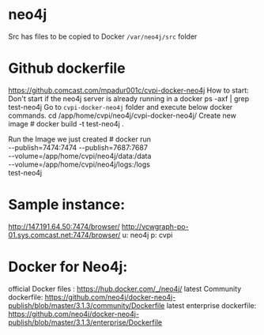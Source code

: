 # neo4j

Src has files to be copied to Docker `/var/neo4j/src` folder

# Github dockerfile
https://github.comcast.com/mpadur001c/cvpi-docker-neo4j
     How to start:
Don't start if the neo4j server is already running in a docker
ps -axf  |  grep test-neo4j
      Go to `cvpi-docker-neo4j` folder and execute below docker commands.
cd  /app/home/cvpi/neo4j/cvpi-docker-neo4j/
Create new image #
docker build -t test-neo4j  . 
     
Run the Image we just created #
docker run     \
        --publish=7474:7474 --publish=7687:7687  \
        --volume=/app/home/cvpi/neo4j/data:/data   \
        --volume=/app/home/cvpi/neo4j/logs:/logs \
        test-neo4j

# Sample instance:
http://147.191.64.50:7474/browser/
http://vcwgraph-po-01.sys.comcast.net:7474/browser/
u: neo4j
p: cvpi

# Docker for Neo4j:
official Docker files : https://hub.docker.com/_/neo4j/
latest Community dockerfile: 
https://github.com/neo4j/docker-neo4j-publish/blob/master/3.1.3/community/Dockerfile
latest enterprise dockerfile:
https://github.com/neo4j/docker-neo4j-publish/blob/master/3.1.3/enterprise/Dockerfile




